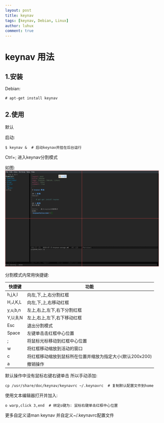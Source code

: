 ```yaml
---
layout: post
title: keynav
tags: [keynav, Debian, Linux]
author: luhux
comment: true
---
```


# keynav 用法

## 1.安装
Debian:

	# apt-get install keynav
	
## 2.使用
默认

启动:

    $ keynav &  # 启动keynav并挂在后台运行

Ctrl+;   进入keynav分割模式

如图:
![keynavfullscrenn](https://raw.githubusercontent.com/luhux/images/master/2018-07-13-194337_1440x900_keynavfullscreen.png)

分割模式内常用快捷键:

快捷键 | 功能
-------|------
h,j,k,l | 向左,下,上,右分割红框
H,J,K,L | 向左,下,上,右移动红框
y,u,b,n | 左上,右上,左下,右下分割红框
Y,U,B,N | 左上,右上,左下,右下移动红框
Esc | 退出分割模式
Space | 左键单击击红框中心位置
; | 将鼠标光标移动到红框中心位置
w | 将红框移动缩放到活动的窗口
c | 将红框移动缩放到鼠标所在位置并缩放为指定大小(默认200x200)
a | 撤销操作

默认操作中没有鼠标右键右键单击
所以手动添加:

    cp /usr/share/doc/keynav/keynavrc ~/.keynavrc  # 复制默认配置文件到home
	
使用文本编辑器打开并加入:

	o warp,click 3,end  # 绑定o键为: 鼠标右键单击红框中心位置
	
更多自定义请man keynav 并自定义~/.keynavrc配置文件
